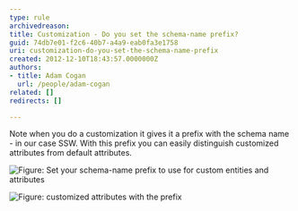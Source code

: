 ```yaml
---
type: rule
archivedreason: 
title: Customization - Do you set the schema-name prefix?
guid: 74db7e01-f2c6-40b7-a4a9-eab0fa3e1758
uri: customization-do-you-set-the-schema-name-prefix
created: 2012-12-10T18:43:57.0000000Z
authors:
- title: Adam Cogan
  url: /people/adam-cogan
related: []
redirects: []

---
```


Note when you do a customization it gives it a prefix with the schema name - in           our case SSW. With this prefix you can easily distinguish customized attributes           from default attributes.

<!--endintro-->

![Figure: Set your schema-name prefix to use for custom entities and attributes](CRM\_PrefixSetting.jpg)  

![Figure: customized attributes with the prefix](CRM\_Prefix.jpg)

